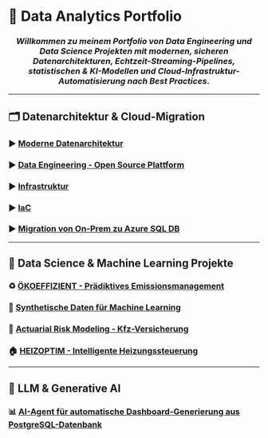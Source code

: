 # 💼 Data Analytics Portfolio

<h3 align="center">
  <i>Willkommen zu meinem Portfolio von Data Engineering und Data Science Projekten mit modernen, sicheren Datenarchitekturen, Echtzeit-Streaming-Pipelines, statistischen & KI-Modellen und Cloud-Infrastruktur-Automatisierung nach Best Practices.</i>
</h3>

---
##  🗂️ Datenarchitektur & Cloud-Migration

### ▶️ [Moderne Datenarchitektur](./projects-Data-Analytics/project-1-Data-architecture/)

### ▶️ [Data Engineering - Open Source Plattform](./projects-Data-Analytics/project-2-Data-Engineering/)

### ▶️ [Infrastruktur](./projects-Data-Analytics/project-3-Infrastruktur/)

### ▶️ [IaC](./projects-Data-Analytics/terraform/)   

### ▶️ [Migration von On-Prem zu Azure SQL DB](./projects-Data-Analytics/OnPremtoAzureSQL/)

---
## 🤖 Data Science & Machine Learning Projekte

### ♻️ [ÖKOEFFIZIENT - Prädiktives Emissionsmanagement](./projects-Data-Analytics/project-4-ÖKOEFFIZIENT/README.md)

### 🔬 [Synthetische Daten für Machine Learning](./projects-Data-Analytics/project-4-ÖKOEFFIZIENT/README.md)

### 🚗 [Actuarial Risk Modeling - Kfz-Versicherung](./projects-Data-Analytics/project-4-ÖKOEFFIZIENT/README.md)

### 🏠 [HEIZOPTIM - Intelligente Heizungssteuerung](./projects-Data-Analytics/project-4-ÖKOEFFIZIENT/README.md)
---
## 🧠 LLM & Generative AI
###  📊 [AI-Agent für automatische Dashboard-Generierung aus PostgreSQL-Datenbank](./projects-Data-Analytics/LLM&AG&GEN/README.md)